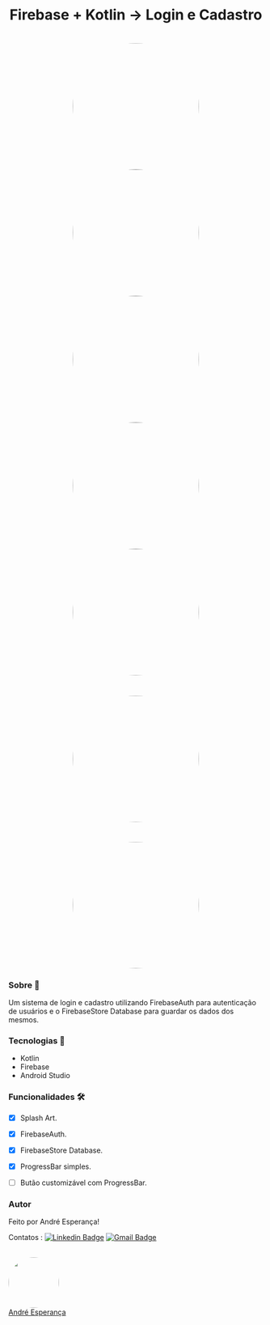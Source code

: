 <h1 align="center">Firebase + Kotlin -> Login e Cadastro</h1>


<h1 align="center">
  <img style="border-radius: 50%;" src="./assets/splash.png" width="250px;" alt=""/>
  <img style="border-radius: 50%;" src="./assets/login.png" width="250px;" alt=""/>
  <img style="border-radius: 50%;" src="./assets/logged.png" width="250px;" alt=""/>
  <img style="border-radius: 50%;" src="./assets/register.png" width="250px;" alt=""/>
  <img style="border-radius: 50%;" src="./assets/create.png" width="250px;" alt=""/>
  </h1>
  
  <h1 align="center">
   <img style="border-radius: 50%;" src="./assets/gifBGM.gif" width="250px;" alt=""/>
  </h1>


<h1 align="center">
   <img style="border-radius: 50%;" src="./assets/gifGame.gif" width="250px;" alt=""/>
</h1>


### Sobre :book:
 Um sistema de login e cadastro utilizando FirebaseAuth para autenticação de usuários e o FirebaseStore Database para guardar os dados dos mesmos.
 
 ### Tecnologias :rocket:

 - Kotlin 
 - Firebase
 - Android Studio
 
 ### Funcionalidades 🛠

- [x] Splash Art.
- [x] FirebaseAuth.
- [x] FirebaseStore Database.
- [x] ProgressBar simples.
- [ ] Butão customizável com ProgressBar.


### Autor


Feito por André Esperança!

Contatos :
[![Linkedin Badge](https://img.shields.io/badge/-André-blue?style=flat-square&logo=Linkedin&logoColor=white&link=https://www.linkedin.com/in/andr%C3%A9-esperan%C3%A7a-34021a235/)](https://www.linkedin.com/in/andr%C3%A9-esperan%C3%A7a-34021a235/) 
[![Gmail Badge](https://img.shields.io/badge/-andreesperanca2010.com-c14438?style=flat-square&logo=Gmail&logoColor=white&link=mailto:andreesperanca2010@gmail.com)](mailto:andreesperanca2010@gmail.com)

<a href="https://github.com/andreesperanca">
 <br /> 
 <img style="border-radius: 50%;" src="https://avatars.githubusercontent.com/andreesperanca" width="100px;" alt=""/>
 <br />
  <a href="https://github.com/andreesperanca" title="">André Esperança</a>
  
  
  
  
  


